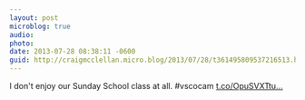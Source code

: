 ```yaml
---
layout: post
microblog: true
audio: 
photo: 
date: 2013-07-28 08:38:11 -0600
guid: http://craigmcclellan.micro.blog/2013/07/28/t361495809537216513.html
---
```

I don't enjoy our Sunday School class at all. #vscocam [t.co/OpuSVXTtu...](http://t.co/OpuSVXTtuY)
